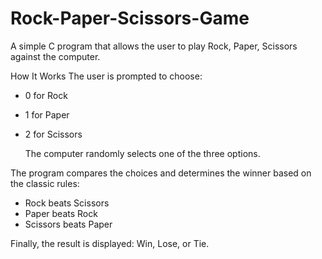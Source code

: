 # Rock-Paper-Scissors-Game

A simple C program that allows the user to play Rock, Paper, Scissors against the computer.

How It Works
The user is prompted to choose:

- 0 for Rock
- 1 for Paper
- 2 for Scissors

  The computer randomly selects one of the three options.

The program compares the choices and determines the winner based on the classic rules:

- Rock beats Scissors
- Paper beats Rock
- Scissors beats Paper

Finally, the result is displayed: Win, Lose, or Tie.
